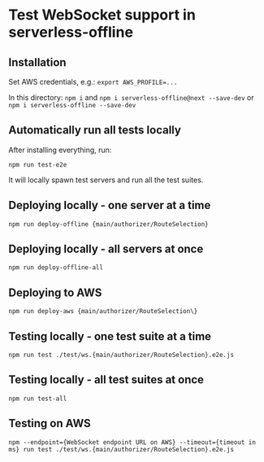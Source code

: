# Test WebSocket support in serverless-offline

## Installation

Set AWS credentials, e.g.: `export AWS_PROFILE=...`

In this directory: `npm i` and `npm i serverless-offline@next --save-dev` or `npm i serverless-offline --save-dev`


## Automatically run all tests locally

After installing everything, run:

`npm run test-e2e`

It will locally spawn test servers and run all the test suites.


## Deploying locally - one server at a time

`npm run deploy-offline {main/authorizer/RouteSelection}`


## Deploying locally - all servers at once

`npm run deploy-offline-all`

## Deploying to AWS

`npm run deploy-aws {main/authorizer/RouteSelection\}`


## Testing locally - one test suite at a time

`npm run test ./test/ws.{main/authorizer/RouteSelection}.e2e.js`


## Testing locally - all test suites at once

`npm run test-all`


## Testing on AWS

`npm --endpoint={WebSocket endpoint URL on AWS} --timeout={timeout in ms} run test ./test/ws.{main/authorizer/RouteSelection}.e2e.js`
